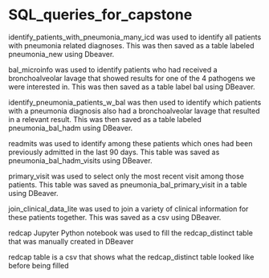 # SQL_queries_for_capstone
 
identify_patients_with_pneumonia_many_icd was used to identify all patients with pneumonia related diagnoses.  This was then saved as a table labeled pneumonia_new using Dbeaver.

bal_microinfo was used to identify patients who had received a bronchoalveolar lavage that showed results for one of the 4 pathogens we were interested in.  This was then saved as a table label bal using DBeaver.

identify_pneumonia_patients_w_bal was then used to identify which patients with a pneumonia diagnosis also had a bronchoalveolar lavage that resulted in a relevant result.
This was then saved as a table labeled pneumonia_bal_hadm using DBeaver.

readmits was used to identify among these patients which ones had been previously admitted in the last 90 days.  This table was saved as pneumonia_bal_hadm_visits using DBeaver.

primary_visit was used to select only the most recent visit among those patients.  This table was saved as pneumonia_bal_primary_visit in a table using DBeaver.

join_clinical_data_lite was used to join a variety of clinical information for these patients together.  This was saved as a csv using DBeaver.

redcap Jupyter Python notebook was used to fill the redcap_distinct table that was manually created in DBeaver

redcap table is a csv that shows what the redcap_distinct table looked like before being filled

